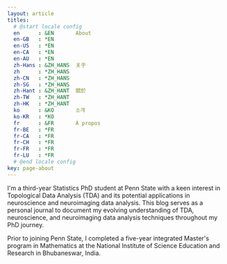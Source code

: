 ```yaml
---
layout: article
titles:
  # @start locale config
  en      : &EN       About
  en-GB   : *EN
  en-US   : *EN
  en-CA   : *EN
  en-AU   : *EN
  zh-Hans : &ZH_HANS  关于
  zh      : *ZH_HANS
  zh-CN   : *ZH_HANS
  zh-SG   : *ZH_HANS
  zh-Hant : &ZH_HANT  關於
  zh-TW   : *ZH_HANT
  zh-HK   : *ZH_HANT
  ko      : &KO       소개
  ko-KR   : *KO
  fr      : &FR       À propos
  fr-BE   : *FR
  fr-CA   : *FR
  fr-CH   : *FR
  fr-FR   : *FR
  fr-LU   : *FR
  # @end locale config
key: page-about
---
```


I'm a third-year Statistics PhD student at Penn State with a keen interest in Topological Data Analysis (TDA) and its potential applications in neuroscience and neuroimaging data analysis. This blog serves as a personal journal to document my evolving understanding of TDA, neuroscience, and neuroimaging data analysis techniques throughout my PhD journey.

Prior to joining Penn State, I completed a five-year integrated Master's program in Mathematics at the National Institute of Science Education and Research in Bhubaneswar, India.




